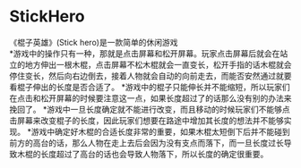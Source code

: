 # StickHero
《棍子英雄》(Stick hero)是一款简单的休闲游戏<br>
*游戏中的操作只有一种，那就是点击屏幕和松开屏幕。玩家点击屏幕后就会在站立的地方伸出一根木棍，点击屏幕不松木棍就会一直变长，松开手指的话木棍就会停住变长，然后向右边倒去，接着人物就会自动的向前走去，而能否安然通过就要看棍子伸出的长度是否合适了。
*游戏中的棍子只能伸长并不能缩短，所以玩家们在点击和松开屏幕的时候要注意这一点，如果长度超过了的话那么没有别的办法来挽回了。
*游戏中一旦长度确定就不能进行改变，而且移动的时候玩家们不能够点击屏幕来改变棍子的长度，因此玩家们想要在路途中增加其长度的想法并不能够实现。
*游戏中确定好木棍的合适长度非常的重要，如果木棍太短倒下后并不能碰到前方的高台的话，那么人物在走上去后会因为没有支点而落下，而一旦长度过长导致木棍的长度超过了高台的话也会导致人物落下，所以长度的确定很重要。